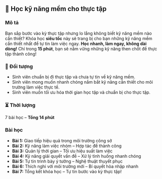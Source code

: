 ## 📌 Học kỹ năng mềm cho thực tập

### Mô tả
Bạn sắp bước vào kỳ thực tập nhưng lo lắng không biết kỹ năng mềm nào cần thiết? Khóa học **siêu tốc** này sẽ trang bị cho bạn những kỹ năng mềm cần thiết nhất để tự tin làm việc ngay. **Học nhanh, làm ngay, không dài dòng!** Chỉ trong **15 phút**, bạn sẽ nắm vững những kỹ năng then chốt để thực tập thành công!

### 🎯 Đối tượng
- Sinh viên chuẩn bị đi thực tập và chưa tự tin về kỹ năng mềm.
- Sinh viên mong muốn nhanh chóng nắm bắt kỹ năng cần thiết cho môi trường làm việc thực tế.
- Sinh viên muốn tối ưu hóa thời gian học tập và chuẩn bị cho thực tập.

### ⏳ Thời lượng
7 bài học – **Tổng 14 phút**

### Bài học
- **Bài 1:** Giao tiếp hiệu quả trong môi trường công sở
- **Bài 2:** Kỹ năng làm việc nhóm – Hợp tác để thành công
- **Bài 3:** Quản lý thời gian – Tối ưu hiệu suất làm việc
- **Bài 4:** Kỹ năng giải quyết vấn đề – Xử lý tình huống nhanh chóng
- **Bài 5:** Tự tin trình bày ý tưởng – Nghệ thuật thuyết phục
- **Bài 6:** Thích nghi với môi trường mới – Bí quyết hòa nhập nhanh
- **Bài 7:** Tổng kết khóa học – Tự tin bước vào kỳ thực tập!